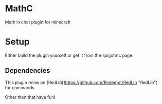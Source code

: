 # MathC
Math in chat plugin for minecraft

# Setup
Either build the plugin yourself or get it from the spigotmc page.

## Dependencies
This plugin relies on [RedLib[(https://github.com/Redempt/RedLib "RedLib") for commands.

Other than that have fun!
